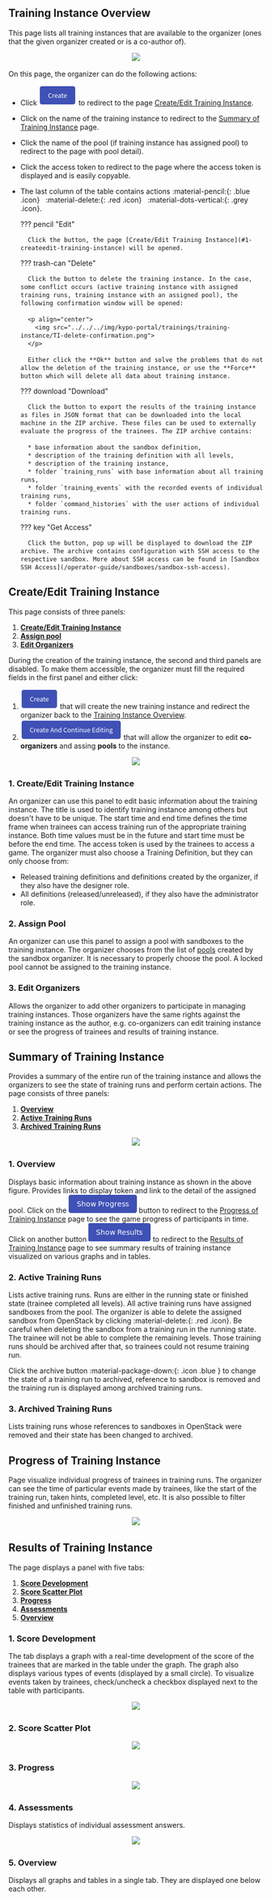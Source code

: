 ## Training Instance Overview
This page lists all training instances that are available to the organizer (ones that the given organizer created or is a co-author of). 

<p align="center">
  <img src="../../../img/user-guide/training-agenda/training-instance/TI-overview.png">
</p>

On this page, the organizer can do the following actions:

* Click ![create-button](../../img/buttons/create-button.png) to redirect to the page [Create/Edit Training Instance](#1-createedit-training-instance).
* Click on the name of the training instance to redirect to the [Summary of Training Instance](#summary-of-training-instance) page.
* Click the name of the pool (if training instance has assigned pool) to redirect to the page with pool detail). 
* Click the access token to redirect to the page where the access token is displayed and is easily copyable. 
* The last column of the table contains actions :material-pencil:{: .blue .icon} &nbsp; :material-delete:{: .red .icon} &nbsp; :material-dots-vertical:{: .grey .icon}.

    ??? pencil "Edit"
    
        Click the button, the page [Create/Edit Training Instance](#1-createedit-training-instance) will be opened.
    
    ??? trash-can "Delete"
    
        Click the button to delete the training instance. In the case, some conflict occurs (active training instance with assigned training runs, training instance with an assigned pool), the following confirmation window will be opened:
    
        <p align="center">
          <img src="../../../img/kypo-portal/trainings/training-instance/TI-delete-confirmation.png">
        </p>
    
        Either click the **Ok** button and solve the problems that do not allow the deletion of the training instance, or use the **Force** button which will delete all data about training instance.

    ??? download "Download"
    
        Click the button to export the results of the training instance as files in JSON format that can be downloaded into the local machine in the ZIP archive. These files can be used to externally evaluate the progress of the trainees. The ZIP archive contains:

        * base information about the sandbox definition, 
        * description of the training definition with all levels,
        * description of the training instance,
        * folder `training_runs` with base information about all training runs,
        * folder `training_events` with the recorded events of individual training runs,
        * folder `command_histories` with the user actions of individual training runs.

    ??? key "Get Access"
    
        Click the button, pop up will be displayed to download the ZIP archive. The archive contains configuration with SSH access to the respective sandbox. More about SSH access can be found in [Sandbox SSH Access](/operator-guide/sandboxes/sandbox-ssh-access).
    
    

## Create/Edit Training Instance 
This page consists of three panels: 

1. [**Create/Edit Training Instance**](#1-createedit-training-instance)
2. [**Assign pool**](#2-assign-pool) 
3. [**Edit Organizers**](#3-edit-organizers) 

During the creation of the training instance, the second and third panels are disabled. To make them accessible, the organizer must fill the required fields in the first panel and either click: 
1. ![create-button](../../img/buttons/create-button.png) that will create the new training instance and redirect the organizer back to the [Training Instance Overview](#training-instance-overview). 
2. ![create-and-continue-button](../../img/buttons/create-and-continue-button.png) that will allow the organizer to edit **co-organizers** and assing **pools** to the instance.

<p align="center">
  <img src="../../../img/user-guide/training-agenda/training-instance/TI-edit.png">
</p>

### 1. Create/Edit Training Instance 
An organizer can use this panel to edit basic information about the training instance. The title is used to identify training instance among others but doesn't have to be unique. The start time and end time defines the time frame when trainees can access training run of the appropriate training instance. Both time values must be in the future and start time must be before the end time. The access token is used by the trainees to access a game. The organizer must also choose a Training Definition, but they can only choose from:

* Released training definitions and definitions created by the organizer, if they also have the designer role. 
* All definitions (released/unreleased), if they also have the administrator role. 

### 2. Assign Pool 
An organizer can use this panel to assign a pool with sandboxes to the training instance. The organizer chooses from the list of [pools](/user-guide/sandbox-agenda/pool) created by the sandbox organizer. It is necessary to properly choose the pool. A locked pool cannot be assigned to the training instance.

### 3. Edit Organizers 
Allows the organizer to add other organizers to participate in managing training instances. Those organizers have the same rights against the training instance as the author, e.g. co-organizers can edit training instance or see the progress of trainees and results of training instance.


## Summary of Training Instance 
Provides a summary of the entire run of the training instance and allows the organizers to see the state of training runs and perform certain actions.
The page consists of three panels: 

1. [**Overview**](#1-overview) 
2. [**Active Training Runs**](#2-active-training-runs) 
3. [**Archived Training Runs**](#3-archived-training-runs)

<p align="center">
  <img src="../../../img/user-guide/training-agenda/training-instance/TI-summary.png">
</p>

### 1. Overview
Displays basic information about training instance as shown in the above figure. Provides links to display token and link to the detail of the assigned pool. Click on the ![show-progress](../../img/buttons/show-progess-button.png) button to redirect to the [Progress of Training Instance](#progress-of-training-instance) page to see the game progress of participants in time. Click on another button ![show-results](../../img/buttons/show-results-button.png) to redirect to the [Results of Training Instance](#results-of-training-instance)  page to see summary results of training instance visualized on various graphs and in tables. 

### 2. Active Training Runs
Lists active training runs. Runs are either in the running state or finished state (trainee completed all levels).   All active training runs have assigned sandboxes from the pool. The organizer is able to delete the assigned sandbox from OpenStack by clicking :material-delete:{: .red .icon}. Be careful when deleting the sandbox from a training run in the running state. The trainee will not be able to complete the remaining levels. Those training runs should be archived after that, so trainees could not resume training run. 

Click the archive button :material-package-down:{: .icon .blue } to change the state of a training run to archived, reference to sandbox is removed and the training run is displayed among archived training runs.

### 3. Archived Training Runs 
Lists training runs whose references to sandboxes in OpenStack were removed and their state has been changed to archived. 

## Progress of Training Instance 
Page visualize individual progress of trainees in training runs. The organizer can see the time of particular events made by trainees, like the start of the training run, taken hints, completed level, etc. It is also possible to filter finished and unfinished training runs. 

<p align="center">
  <img src="../../../img/user-guide/training-agenda/training-instance/TI-progress.png">
</p>

## Results of Training Instance 
The page displays a panel with five tabs:
 
1. [**Score Development**](#1-score-development)
2. [**Score Scatter Plot**](#2-score-scatter-plot)
3. [**Progress**](#3-progress) 
4. [**Assessments**](#4-assessments) 
5. [**Overview**](#5-overview)

### 1. Score Development 
The tab displays a graph with a real-time development of the score of the trainees that are marked in the table under the graph. The graph also displays various types of events (displayed by a small circle). To visualize events taken by trainees, check/uncheck a checkbox displayed next to the table with participants. 

<p align="center">
  <img src="../../../img/user-guide/training-agenda/training-instance/TI-score-dev.png">
</p>


### 2. Score Scatter Plot 
<p align="center">
  <img src="../../../img/user-guide/training-agenda/training-instance/TI-score-scatter.png">
</p>

### 3. Progress 
<p align="center">
  <img src="../../../img/user-guide/training-agenda/training-instance/TI-score-progress.png">
</p>

### 4. Assessments 
Displays statistics of individual assessment answers.
 
<p align="center">
  <img src="../../../img/user-guide/training-agenda/training-instance/TI-assessment.png">
</p>

### 5. Overview 
Displays all graphs and tables in a single tab. They are displayed one below each other.
